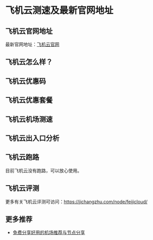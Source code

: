 # 飞机云测速及最新官网地址

## 飞机云官网地址
最新官网地址：[飞机云官网](https://jch.affxc.com/feijicloud/)

## 飞机云怎么样？


## 飞机云优惠码


## 飞机云优惠套餐


## 飞机云机场测速


## 飞机云出入口分析


## 飞机云跑路
目前飞机云没有跑路，可以放心使用。

## 飞机云评测
更多有关飞机云评测可访问：https://jichangzhu.com/node/feijicloud/

## 更多推荐
 - [免费分享好用的机场推荐与节点分享](https://github.com/jichanghub/jichangtuijian)
